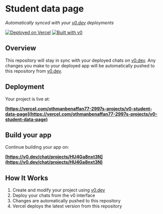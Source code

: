 # Student data page

*Automatically synced with your [v0.dev](https://v0.dev) deployments*

[![Deployed on Vercel](https://img.shields.io/badge/Deployed%20on-Vercel-black?style=for-the-badge&logo=vercel)](https://vercel.com/othmanbenaffan77-2997s-projects/v0-student-data-page)
[![Built with v0](https://img.shields.io/badge/Built%20with-v0.dev-black?style=for-the-badge)](https://v0.dev/chat/projects/HU4Ga8nxt3N)

## Overview

This repository will stay in sync with your deployed chats on [v0.dev](https://v0.dev).
Any changes you make to your deployed app will be automatically pushed to this repository from [v0.dev](https://v0.dev).

## Deployment

Your project is live at:

**[https://vercel.com/othmanbenaffan77-2997s-projects/v0-student-data-page](https://vercel.com/othmanbenaffan77-2997s-projects/v0-student-data-page)**

## Build your app

Continue building your app on:

**[https://v0.dev/chat/projects/HU4Ga8nxt3N](https://v0.dev/chat/projects/HU4Ga8nxt3N)**

## How It Works

1. Create and modify your project using [v0.dev](https://v0.dev)
2. Deploy your chats from the v0 interface
3. Changes are automatically pushed to this repository
4. Vercel deploys the latest version from this repository